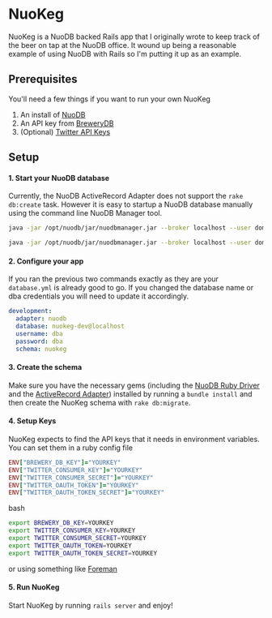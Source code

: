 NuoKeg
======

NuoKeg is a NuoDB backed Rails app that I originally wrote to keep track of the beer on tap at the NuoDB office. It wound up being a reasonable example of using NuoDB with Rails so I'm putting it up as an example. 


## Prerequisites 
You'll need a few things if you want to run your own NuoKeg

1. An install of [NuoDB](http://www.nuodb.com/account) 
2. An API key from [BreweryDB](http://www.brewerydb.com/)
3. (Optional) [Twitter API Keys](https://dev.twitter.com/apps/new)

## Setup
#### 1. Start your NuoDB database
Currently, the NuoDB ActiveRecord Adapter does not support the `rake db:create` task. However it is easy to startup a NuoDB database manually using the command line NuoDB Manager tool.

```bash
java -jar /opt/nuodb/jar/nuodbmanager.jar --broker localhost --user domain --password bird --command "start process sm host localhost database nuokeg-dev archive /var/opt/nuodb/production-archives/nuokeg-dev initialize yes"

java -jar /opt/nuodb/jar/nuodbmanager.jar --broker localhost --user domain --password bird --command "start process te host localhost database nuokeg-dev options '--dba-user dab --dba-password dba'"
```


#### 2. Configure your app
If you ran the previous two commands exactly as they are your `database.yml` is already good to go. If you changed the database name or dba credentials you will need to update it accordingly. 

```yml
development:
  adapter: nuodb
  database: nuokeg-dev@localhost
  username: dba
  password: dba
  schema: nuokeg
```

#### 3. Create the schema
Make sure you have the necessary gems (including the [NuoDB Ruby Driver](https://github.com/nuodb/ruby-nuodb) and the [ActiveRecord Adapter](https://github.com/nuodb/ruby-activerecord-nuodb-adapter)) installed by running a `bundle install` and then create the NuoKeg schema with `rake db:migrate`.

#### 4. Setup Keys
NuoKeg expects to find the API keys that it needs in environment variables. You can set them in a ruby config file

```ruby
ENV["BREWERY_DB_KEY"]="YOURKEY"
ENV["TWITTER_CONSUMER_KEY"]="YOURKEY"
ENV["TWITTER_CONSUMER_SECRET"]="YOURKEY"
ENV["TWITTER_OAUTH_TOKEN"]="YOURKEY"
ENV["TWITTER_OAUTH_TOKEN_SECRET"]="YOURKEY"
```

bash

```bash
export BREWERY_DB_KEY=YOURKEY
export TWITTER_CONSUMER_KEY=YOURKEY
export TWITTER_CONSUMER_SECRET=YOURKEY
export TWITTER_OAUTH_TOKEN=YOURKEY
export TWITTER_OAUTH_TOKEN_SECRET=YOURKEY
```

or using something like [Foreman](https://github.com/ddollar/foreman)

#### 5. Run NuoKeg
Start NuoKeg by running `rails server` and enjoy!